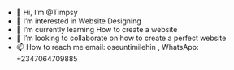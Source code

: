 - 👋 Hi, I’m @Timpsy
- 👀 I’m interested in Website Designing 
- 🌱 I’m currently learning How to create a website 
- 💞️ I’m looking to collaborate on how to create a perfect website
- 📫 How to reach me email: oseuntimilehin , WhatsApp: +2347064709885

<!---
Timpsy/Timpsy is a ✨ special ✨ repository because its `README.md` (this file) appears on your GitHub profile.
You can click the Preview link to take a look at your changes.
--->
